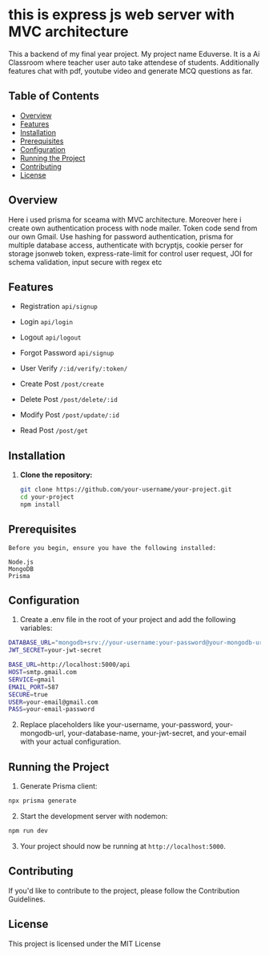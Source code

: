 # this is express js web server with MVC architecture 
This a backend of my final year project. My project name Eduverse. It is a Ai Classroom where teacher user auto take attendese of students. Additionally features chat with pdf, youtube video and generate MCQ questions as far.
## Table of Contents

- [Overview](#overview)
- [Features](#features)
- [Installation](#installation)
- [Prerequisites](#prerequisites)
- [Configuration](#configuration)
- [Running the Project](#running-the-project)
- [Contributing](#contributing)
- [License](#license)

## Overview
Here i used prisma for sceama with MVC architecture. Moreover here i create own authentication process with node mailer. Token code send from our own Gmail. Use hashing for password authentication, prisma for multiple database access, authenticate with bcryptjs, cookie perser for storage jsonweb token, express-rate-limit for control user request, JOI for schema validation, input secure with regex etc

## Features
- Registration
    ```api/signup```
- Login
    ```api/login```
- Logout
    ```api/logout```
- Forgot Password
    ```api/signup```
- User Verify 
    ```/:id/verify/:token/```

- Create Post
    ```/post/create```
- Delete Post
    ```/post/delete/:id```
- Modify Post
    ```/post/update/:id```
- Read Post
    ```/post/get```

## Installation

1. **Clone the repository:**

   ```bash
   git clone https://github.com/your-username/your-project.git
   cd your-project
   npm install
   ```
## Prerequisites
    Before you begin, ensure you have the following installed:

    Node.js
    MongoDB
    Prisma

## Configuration
1. Create a .env file in the root of your project and add the following variables:
```bash
DATABASE_URL="mongodb+srv://your-username:your-password@your-mongodb-url/your-database-name?retryWrites=true&w=majority"
JWT_SECRET=your-jwt-secret

BASE_URL=http://localhost:5000/api
HOST=smtp.gmail.com
SERVICE=gmail
EMAIL_PORT=587
SECURE=true
USER=your-email@gmail.com
PASS=your-email-password
```
2. Replace placeholders like your-username, your-password, your-mongodb-url, your-database-name, your-jwt-secret, and your-email with your actual configuration.

## Running the Project
1. Generate Prisma client:
```bash
npx prisma generate
```
2. Start the development server with nodemon:
```bash
npm run dev
```
3. Your project should now be running at ```http://localhost:5000```.

## Contributing
If you'd like to contribute to the project, please follow the Contribution Guidelines.

## License
This project is licensed under the MIT License